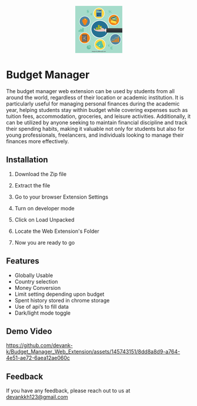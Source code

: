 <p align ="center">
    <img alt="Logo" src="asset/icon128.png">
</p>


# Budget Manager

The budget manager web extension can be used by students from all around the world, regardless of their location or academic institution. It is particularly useful for managing personal finances during the academic year, helping students stay within budget while covering expenses such as tuition fees, accommodation, groceries, and leisure activities. Additionally, it can be utilized by anyone seeking to maintain financial discipline and track their spending habits, making it valuable not only for students but also for young professionals, freelancers, and individuals looking to manage their finances more effectively.




## Installation


1. Download the Zip file

2. Extract the file

3. Go to your browser Extension Settings

4. Turn on developer mode

5. Click on Load Unpacked

6. Locate the Web Extension's Folder

7. Now you are ready to go


    
## Features

- Globally Usable
- Country selection
- Money Conversion
- Limit setting depending upon budget
- Spent history stored in chrome storage
- Use of api’s to fill data
- Dark/light mode toggle


## Demo Video

https://github.com/devank-k/Budget_Manager_Web_Extension/assets/145743151/8dd8a8d9-a764-4e51-ae72-6aea12ae060c


## Feedback

If you have any feedback, please reach out to us at devankkh123@gmail.com

